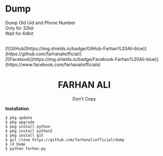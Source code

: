 # Dump
Dump Old Uid and Phone Number<br>
Only for 32bit<br>
Wait for 64bit

</br>
[![GitHub](https://img.shields.io/badge/GitHub-Farhan%20Ali-blue)](https://github.com/farhanaliofficial/)<br>
[![Facebook](https://img.shields.io/badge/Facebook-Farhan%20Ali-blue)](https://www.facebook.com/farhanaliofficials)


<h1 align="center">FARHAN ALI</h1>
<p align="center">
      Don't Copy
</p>



<b>Installation</b>
```
$ pkg update
$ pkg upgrade
$ pkg install python
$ pkg install python2
$ pkg install git
$ git clone https://github.com/farhanaliofficial/dump
$ cd Dump
$ python farhan.py
```

